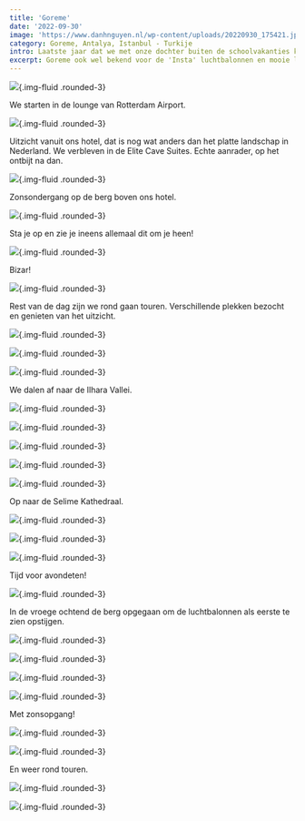 ```yaml
---
title: 'Goreme'
date: '2022-09-30'
image: 'https://www.danhnguyen.nl/wp-content/uploads/20220930_175421.jpg'
category: Goreme, Antalya, Istanbul - Turkije
intro: Laatste jaar dat we met onze dochter buiten de schoolvakanties kunnen reizen. Dit keer gaan we naar Turkije. We komen langs plekken zoals Goreme, Antalya en Istanbul.
excerpt: Goreme ook wel bekend voor de 'Insta' luchtbalonnen en mooie landschappen.
---
```


![](https://www.danhnguyen.nl/wp-content/uploads/20220930_072447.jpg){.img-fluid .rounded-3}

We starten in de lounge van Rotterdam Airport.

![](https://www.danhnguyen.nl/wp-content/uploads/20220930_175421.jpg){.img-fluid .rounded-3}

Uitzicht vanuit ons hotel, dat is nog wat anders dan het platte landschap in Nederland. We verbleven in de Elite Cave Suites. Echte aanrader, op het ontbijt na dan.

![](https://www.danhnguyen.nl/wp-content/uploads/20220930_180326.jpg){.img-fluid .rounded-3}

Zonsondergang op de berg boven ons hotel.

![](https://www.danhnguyen.nl/wp-content/uploads/20221001_070254.jpg){.img-fluid .rounded-3}

Sta je op en zie je ineens allemaal dit om je heen!

![](https://www.danhnguyen.nl/wp-content/uploads/20221001_063521.jpg){.img-fluid .rounded-3}

Bizar!

![](https://www.danhnguyen.nl/wp-content/uploads/20221001_101231.jpg){.img-fluid .rounded-3}

Rest van de dag zijn we rond gaan touren. Verschillende plekken bezocht en genieten van het uitzicht.

![](https://www.danhnguyen.nl/wp-content/uploads/20221001_112654.jpg){.img-fluid .rounded-3}

![](https://www.danhnguyen.nl/wp-content/uploads/20221001_110237.jpg){.img-fluid .rounded-3}

![](https://www.danhnguyen.nl/wp-content/uploads/20221001_140037.jpg){.img-fluid .rounded-3}

We dalen af naar de Ilhara Vallei.

![](https://www.danhnguyen.nl/wp-content/uploads/20221001_140843.jpg){.img-fluid .rounded-3}

![](https://www.danhnguyen.nl/wp-content/uploads/20221001_142047.jpg){.img-fluid .rounded-3}

![](https://www.danhnguyen.nl/wp-content/uploads/20221001_142319.jpg){.img-fluid .rounded-3}

![](https://www.danhnguyen.nl/wp-content/uploads/20221001_143657.jpg){.img-fluid .rounded-3}

![](https://www.danhnguyen.nl/wp-content/uploads/20221001_161901.jpg){.img-fluid .rounded-3}

Op naar de Selime Kathedraal.

![](https://www.danhnguyen.nl/wp-content/uploads/20221001_162943.jpg){.img-fluid .rounded-3}

![](https://www.danhnguyen.nl/wp-content/uploads/20221001_163952.jpg){.img-fluid .rounded-3}

![](https://www.danhnguyen.nl/wp-content/uploads/20221001_194332.jpg){.img-fluid .rounded-3}

Tijd voor avondeten!

![](https://www.danhnguyen.nl/wp-content/uploads/20221002_060419.jpg){.img-fluid .rounded-3}

In de vroege ochtend de berg opgegaan om de luchtbalonnen als eerste te zien opstijgen.

![](https://www.danhnguyen.nl/wp-content/uploads/20221002_061835.jpg){.img-fluid .rounded-3}

![](https://www.danhnguyen.nl/wp-content/uploads/20221002_063435.jpg){.img-fluid .rounded-3}

![](https://www.danhnguyen.nl/wp-content/uploads/20221002_063816.jpg){.img-fluid .rounded-3}

![](https://www.danhnguyen.nl/wp-content/uploads/20221002_064819.jpg){.img-fluid .rounded-3}

Met zonsopgang!

![](https://www.danhnguyen.nl/wp-content/uploads/20221002_070713.jpg){.img-fluid .rounded-3}

![](https://www.danhnguyen.nl/wp-content/uploads/20221003_102819.jpg){.img-fluid .rounded-3}

En weer rond touren.

![](https://www.danhnguyen.nl/wp-content/uploads/20221003_111035.jpg){.img-fluid .rounded-3}

![](https://www.danhnguyen.nl/wp-content/uploads/20221003_114856.jpg){.img-fluid .rounded-3}
